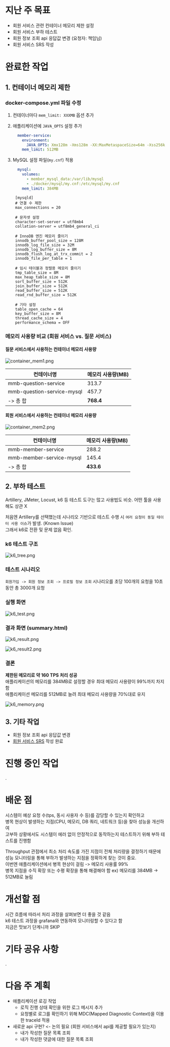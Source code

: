 # 지난 주 목표

- 회원 서비스 관련 컨테이너 메모리 제한 설정
- 회원 서비스 부하 테스트
- 회원 정보 조회 api 응답값 변경 (요청자: 책임님)
- 회원 서비스 SRS 작성

# 완료한 작업

## 1. 컨테이너 메모리 제한

### docker-compose.yml 파일 수정

1. 컨테이너마다 `mem_limit: XXXMB` 옵션 추가
2. 애플리케이션에 `JAVA_OPTS` 설정 추가
    ```yaml
      member-service:
        environment:
          JAVA_OPTS: Xmx128m -Xms128m -XX:MaxMetaspaceSize=64m -Xss256k -XX:+UseSerialGC
        mem_limit: 512MB
    ```

3. MySQL 설정 파일(`my.cnf`) 적용
    ```yaml
      mysql:
        volumes:
          - member_mysql_data:/var/lib/mysql
          - ./docker/mysql/my.cnf:/etc/mysql/my.cnf
        mem_limit: 384MB
    ```
   ```text
    [mysqld]
    # 연결 수 제한
    max_connections = 20
    
    # 문자셋 설정
    character-set-server = utf8mb4
    collation-server = utf8mb4_general_ci
    
    # InnoDB 엔진 메모리 줄이기
    innodb_buffer_pool_size = 128M
    innodb_log_file_size = 32M
    innodb_log_buffer_size = 8M
    innodb_flush_log_at_trx_commit = 2
    innodb_file_per_table = 1
    
    # 임시 테이블과 정렬용 메모리 줄이기
    tmp_table_size = 8M
    max_heap_table_size = 8M
    sort_buffer_size = 512K
    join_buffer_size = 512K
    read_buffer_size = 512K
    read_rnd_buffer_size = 512K
    
    # 기타 설정
    table_open_cache = 64
    key_buffer_size = 8M
    thread_cache_size = 4
    performance_schema = OFF
    ```

### 메모리 사용량 비교 (회원 서비스 vs. 질문 서비스)

#### 질문 서비스에서 사용하는 컨테이너 메모리 사용량

![container_mem1.png](../../9_images/container_mem1.png)

| 컨테이너명                      | 메모리 사용량(MB) |
|----------------------------|-------------|
| mmb-question-service       | 313.7       |
| mmb-question-service-mysql | 457.7       |
| -> 총 합                     | **768.4**   |

#### 회원 서비스에서 사용하는 컨테이너 메모리 사용량

![container_mem2.png](../../9_images/container_mem2.png)

| 컨테이너명                    | 메모리 사용량(MB) |
|--------------------------|-------------|
| mmb-member-service       | 288.2       |
| mmb-member-service-mysql | 145.4       |
| -> 총 합                   | **433.6**   |

## 2. 부하 테스트

Artillery, JMeter, Locust, k6 등 테스트 도구는 많고 사용법도 비슷. 어떤 툴을 사용해도 상관 X

처음엔 Artillery를 선택했는데 시나리오 기반으로 테스트 수행 시 `여러 요청이 동일 테이터 사용 이슈`가 발생. (Known Issue)  
그래서 k6로 전환 및 문제 없음 확인.

### k6 테스트 구조

![k6_tree.png](../../9_images/k6_tree.png)

### 테스트 시나리오

`회원가입 -> 회원 정보 조회 -> 프로필 정보 조회` 시나리오를 초당 100개의 요청을 10초동안 총 3000개 요청

### 실행 화면

![k6_test.png](../../9_images/k6_test.png)

### 결과 화면 (summary.html)

![k6_result.png](../../9_images/k6_result.png)

![k6_result2.png](../../9_images/k6_result2.png)

### 결론

**제한된 메모리로 약 160 TPS 처리 성공**  
애플리케이션의 메모리를 384MB로 설정할 경우 최대 메모리 사용량이 99%까지 차지함  
애플리케이션 메모리를 512MB로 늘려 최대 메모리 사용량을 70%대로 유지

![k6_memory.png](../../9_images/k6_memory.png)

## 3. 기타 작업

- 회원 정보 조회 api 응답값 변경
- [회원 서비스 SRS](https://github.com/A-OverFlow/mmb-docs/blob/main/0_%ED%94%84%EB%A1%9C%EC%A0%9D%ED%8A%B8_%EA%B4%80%EB%A6%AC/0_SRS/%ED%9A%8C%EC%9B%90%EC%84%9C%EB%B9%84%EC%8A%A4_SRS.md) 작성 완료

# 진행 중인 작업

.

# 배운 점

시스템이 예상 요청 수(tps, 동시 사용자 수 등)를 감당할 수 있는지 확인하고  
병목 현상이 발생하는 지점(CPU, 메모리, DB 쿼리, 네트워크 등)을 찾아 성능을 개선하여  
고부하 상황에서도 시스템이 에러 없이 안정적으로 동작하는지 테스트하기 위해 부하 테스트를 진행함

Throughput 관점에서 최소 처리 속도를 가진 지점이 전체 처리량을 결정하기 때문에 성능 모니터링을 통해 부하가 발생하는 지점을 정확하게 찾는 것이 중요.  
이번엔 애플리케이션에서 병목 현상이 걸림 -> 메모리 사용률 99%  
병목 지점을 수직 확장 또는 수평 확장을 통해 해결해야 함 ex) 메모리를 384MB -> 512MB로 늘림

# 개선할 점

시간 흐름에 따라서 처리 과정을 살펴보면 더 좋을 것 같음  
k6 테스트 과정을 grafana와 연동하여 모니터링할 수 있다고 함  
지금은 맛보기 단계니까 SKIP

# 기타 공유 사항

.

# 다음 주 계획

- 애플리케이션 로깅 작업
    - 로직 진행 상태 확인을 위한 로그 메시지 추가
    - 요청별로 로그를 확인하기 위해 MDC(Mapped Diagnostic Context)을 이용한 traceId 적용
- 새로운 api 구현? <- 논의 필요 (회원 서비스에서 api를 제공할 필요가 있는지)
    - 내가 작성한 질문 목록 조회
    - 내가 작성한 댓글에 대한 질문 목록 조회
